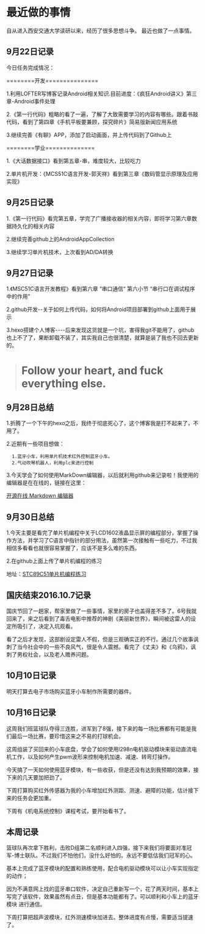 # 最近做的事情

自从进入西安交通大学读研以来，经历了很多思想斗争。
最近也做了一点事情。


## 9月22日记录

今日任务完成情况：


========开发===============

1.利用LOFTER写博客记录Android相关知识.目前进度：《疯狂Android讲义》第三章-Android事件处理

2.《第一行代码》粗略的看了一遍，了解了大致需要学习的内容有哪些。跟着书敲代码，看到了第四章《手机平板要兼顾，探究碎片》简易版新闻应用系统

3.继续完善《有聊》APP，添加了启动画面，并上传代码到了Github上


========学业==============


1.《大话数据接口》看到第五章-串，难度较大，比较吃力

2.单片机开发：《MCS51C语言开发-郭天祥》看到第三章《数码管显示原理及应用实现》

## 9月25日记录

1.《第一行代码》看完第五章，学完了广播接收器的相关内容，即将学习第六章数据持久化的相关内容

2.继续完善github上的AndroidAppCollection

3.继续学习单片机技术，上次看到AD/DA转换

## 9月27日记录

1.《MSC51C语言开发教程》看到第六章 “串口通信“  第六小节  “串行口在调试程序中的作用”

2.github开发--关于如何上传代码，如何将Android项目部署到github上面用于展示

3.hexo搭建个人博客----后来发现这货就是一个坑，害得我git不能用了，github也上不了了，果断卸载不装了，其实我自己也很清楚，就算是装了我也不回去更新的。

> # Follow your heart, and fuck everything else.

## 9月28日总结

1.折腾了一个下午的hexo之后，我终于彻底死心了，这个博客我是打不起来了，不用了。

2.近期有一些项目想做：

      1.蓝牙小车，利用单片机技术红外控制蓝牙小车。
      2.气动吹琴机器人，利用plc来进行控制
	  
3.今天学会了如何使用MarkDown编辑器，以后就利用github来记录啦！我使用的编辑器是在在线的，链接在这里：

[开源在线 Markdown 编辑器](https://pandao.github.io/editor.md/)

## 9月30日总结

1.今天主要是看完了单片机编程中关于LCD1602液晶显示屏的编程部分，掌握了操作方法，并学习了C语言中指针的部分用法，虽然第一次接触有一些吃力，不过我相信多看看也就很容易掌握了，应该不是多么难的东西。

2.在github上面上传了单片机编程的练习

地址：[STC89C51单片机编程练习](https://github.com/shibobo/STC89C51-MCU-Programming)


## 国庆结束2016.10.7记录

 国庆节回了一趟家，帮家里做了一些事情，家里的房子也盖得差不多了。6号我就回来了，来之后看到了毒舌电影中推荐的神剧《美丽新世界》，瞬间被这雷人的设定所吸引了，决定入坑观看。
 
 看了之后才发现，这部剧设定雷人不假，但是三观确实正的不行。通过几个故事讽刺了当今社会中的一些不良风气，很是令人震撼。看完了《丈夫》和《乌鸦》，讽刺了男权社会，以及老人赡养问题。
 
## 10月10日记录
 
 明天打算去电子市场购买蓝牙小车制作所需要的器件。

## 10月16日记录

 这周我们班篮球队夺得三连胜，进军到了8强，接下来的每一场比赛都有可能是我们最后一场比赛，要珍惜这来之不易的打球机会。
 
 这周组装了买回来的小车底盘，学会了如何使用l298n电机驱动模块来驱动直流电机工作，以及如何产生pwm波形来控制电机加速、减速、转弯灯操作。
 
 今天搞了一天如何使用蓝牙模块，有一些收获，但是还没有达到我预期的效果，接下来的几天要加把劲了。
 
 下周打算购买红外传感器为我的小车增加红外测距、测速、避障的功能，估计接下来的任务会更加重。
 
 下周有《机电系统控制》课程考试，要开始看书了。

## 本周记录

 篮球队再次拿下胜利，击败D组第二名顺利进入四强，接下来我们将要面对准冠军-博士联队。不过我们不怕他们，没什么好怕的。永远不要低估我们冠军的心。
 
 基本上完成了蓝牙模块的配置和熟练使用，配合电机驱动模块可以让小车实现指定的动作；
 
 因为不满意网上找的蓝牙串口软件，决定自己重新写一个，花了两天时间，基本上写完了该软件，效果虽然有点丑，但是基本功能都有了。可以顺利和小车上的蓝牙模块  进行通信。
 
 下周打算把超声波模块，红外测速模块加进去。整体进度有点慢，需要适当提速了。







